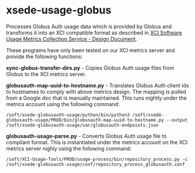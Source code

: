 # xsede-usage-globus

Processes Globus Auth usage data which is provided by Globus and transforms it into an XCI compatible format as described in [XCI Software Usage Metrics Collection Service - Design Document](https://docs.google.com/document/d/1l9Ww8OR5QaWC9tqM1mnSfelhzNdZ1Nz972bRw1aLZ1I/edit?usp=sharing).

These programs have only been tested on our XCI metrics server and provide the following functions:

**sync-globus-transfer-dirs.py** - Copies Globus Auth usage files from Globus to the XCI metrics server.

**globusauth-map-uuid-to-hostname.py** - Translates Globus Auth client ids to hostnames to comply with above metrics design.  The mapping is pulled from a Google doc that is manually maintained.  This runs nightly under the metrics account using the following command: 
```
/soft/xsede-globusauth-usage/python/bin/python3 /soft/xsede-globusauth-usage/PROD/bin/globusauth-map-uuid-to-hostname.py --output /soft/xsede-globusauth-usage/var/globusauth-endpoints.json
```

**globusauth-usage-parse.py** - Converts Globus Auth usage file to compliant format.  This is instantiated under the metrics account on the XCI metrics server nighly using the following command: 
```
/soft/XCI-Usage-Tools/PROD/usage-process/bin/repository_process.py -c /soft/xsede-globusauth-usage/conf/repository_process_globusauth.conf
```
